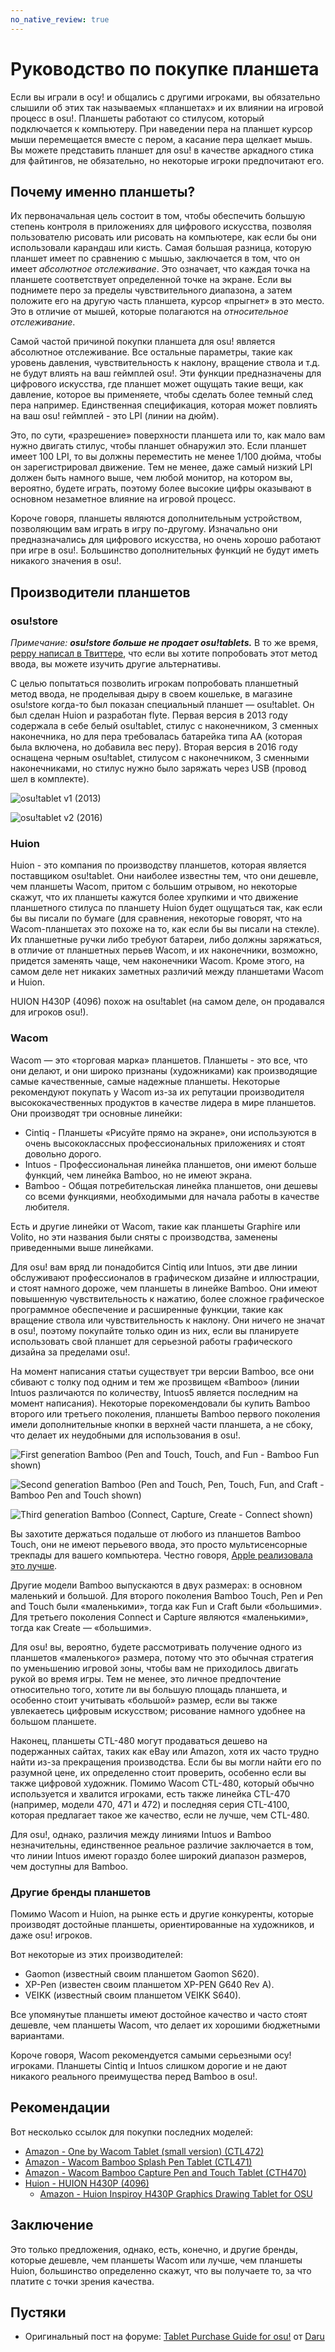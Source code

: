 ```yaml
---
no_native_review: true
---
```


# Руководство по покупке планшета

Если вы играли в осу! и общались с другими игроками, вы обязательно слышили об этих так называемых «планшетах» и их влиянии на игровой процесс в osu!. Планшеты работают со стилусом, который подключается к компьютеру. При наведении пера на планшет курсор мыши перемещается вместе с пером, а касание пера щелкает мышь. Вы можете представить планшет для osu! в качестве аркадного стика для файтингов, не обязательно, но некоторые игроки предпочитают его.

## Почему именно планшеты?

Их первоначальная цель состоит в том, чтобы обеспечить большую степень контроля в приложениях для цифрового искусства, позволяя пользователю рисовать или рисовать на компьютере, как если бы они использовали карандаш или кисть. Самая большая разница, которую планшет имеет по сравнению с мышью, заключается в том, что он имеет *абсолютное отслеживание*. Это означает, что каждая точка на планшете соответствует определенной точке на экране. Если вы поднимете перо за пределы чувствительного диапазона, а затем положите его на другую часть планшета, курсор «прыгнет» в это место. Это в отличие от мышей, которые полагаются на *относительное отслеживание*.

Самой частой причиной покупки планшета для osu! является абсолютное отслеживание. Все остальные параметры, такие как уровень давления, чувствительность к наклону, вращение ствола и т.д. не будут влиять на ваш геймплей osu!. Эти функции предназначены для цифрового искусства, где планшет может ощущать такие вещи, как давление, которое вы применяете, чтобы сделать более темный след пера например. Единственная спецификация, которая может повлиять на ваш osu! геймплей - это LPI (линии на дюйм).

Это, по сути, «разрешение» поверхности планшета или то, как мало вам нужно двигать стилус, чтобы планшет обнаружил это. Если планшет имеет 100 LPI, то вы должны переместить не менее 1/100 дюйма, чтобы он зарегистрировал движение. Тем не менее, даже самый низкий LPI должен быть намного выше, чем любой монитор, на котором вы, вероятно, будете играть, поэтому более высокие цифры оказывают в основном незаметное влияние на игровой процесс.

Короче говоря, планшеты являются дополнительным устройством, позволяющим вам играть в игру по-другому. Изначально они предназначались для цифрового искусства, но очень хорошо работают при игре в osu!. Большинство дополнительных функций не будут иметь никакого значения в osu!.

## Производители планшетов

### osu!store

*Примечание: **osu!store больше не продает osu!tablets.*** В то же время, [peppy написал в Твиттере](https://twitter.com/ppy/status/846190638873767936), что если вы хотите попробовать этот метод ввода, вы можете изучить другие альтернативы.

С целью попытаться позволить игрокам попробовать планшетный метод ввода, не проделывая дыру в своем кошельке, в магазине osu!store когда-то был показан специальный планшет — osu!tablet. Он был сделан Huion и разработан flyte. Первая версия в 2013 году содержала в себе белый osu!tablet, стилус с наконечником, 3 сменных наконечника, но для пера требовалась батарейка типа AA (которая была включена, но добавила вес перу). Вторая версия в 2016 году оснащена черным osu!tablet, стилусом с наконечником, 3 сменными наконечниками, но стилус нужно было заряжать через USB (провод шел в комплекте).

![](img/osu!tabletv1.jpg "osu!tablet v1 \(2013\)")

![](img/osu!tabletv2.jpg "osu!tablet v2 \(2016\)")

### Huion

Huion - это компания по производству планшетов, которая является поставщиком osu!tablet. Они наиболее известны тем, что они дешевле, чем планшеты Wacom, притом с большим отрывом, но некоторые скажут, что их планшеты кажутся более хрупкими и что движение планшетного стилуса по планшету Huion будет ощущаться так, как если бы вы писали по бумаге (для сравнения, некоторые говорят, что на Wacom-планшетах это похоже на то, как если бы вы писали на стекле). Их планшетные ручки либо требуют батареи, либо должны заряжаться, в отличие от планшетных перьев Wacom, и их наконечники, возможно, придется заменять чаще, чем наконечники Wacom. Кроме этого, на самом деле нет никаких заметных различий между планшетами Wacom и Huion.

HUION H430P (4096) похож на osu!tablet (на самом деле, он продавался для игроков osu!).

### Wacom

Wacom — это «торговая марка» планшетов. Планшеты - это все, что они делают, и они широко признаны (художниками) как производящие самые качественные, самые надежные планшеты. Некоторые рекомендуют покупать у Wacom из-за их репутации производителя высококачественных продуктов в качестве лидера в мире планшетов. Они производят три основные линейки:

- Cintiq - Планшеты «Рисуйте прямо на экране», они используются в очень высококлассных профессиональных приложениях и стоят довольно дорого.
- Intuos - Профессиональная линейка планшетов, они имеют больше функций, чем линейка Bamboo, но не имеют экрана.
- Bamboo - Общая потребительская линейка планшетов, они дешевы со всеми функциями, необходимыми для начала работы в качестве любителя.

Есть и другие линейки от Wacom, такие как планшеты Graphire или Volito, но эти названия были сняты с производства, заменены приведенными выше линейками.

Для osu! вам вряд ли понадобится Cintiq или Intuos, эти две линии обслуживают профессионалов в графическом дизайне и иллюстрации, и стоят намного дороже, чем планшеты в линейке Bamboo. Они имеют повышенную чувствительность к нажатию, более сложное графическое программное обеспечение и расширенные функции, такие как вращение ствола или чувствительность к наклону. Они ничего не значат в osu!, поэтому покупайте только один из них, если вы планируете использовать свой планшет для серьезной работы графического дизайна за пределами osu!.

На момент написания статьи существует три версии Bamboo, все они сбивают с толку под одним и тем же прозвищем «Bamboo» (линии Intuos различаются по количеству, Intuos5 является последним на момент написания). Некоторые порекомендовали бы купить Bamboo второго или третьего поколения, планшеты Bamboo первого поколения имели дополнительные кнопки в верхней части планшета, а не сбоку, что делает их неудобными для использования в osu!.

![](img/gen1.jpg "First generation Bamboo (Pen and Touch, Touch, and Fun - Bamboo Fun shown)")

![](img/gen2.jpg "Second generation Bamboo (Pen and Touch, Pen, Touch, Fun, and Craft - Bamboo Pen and Touch shown)")

![](img/gen3.jpg "Third generation Bamboo (Connect, Capture, Create - Connect shown)")

Вы захотите держаться подальше от любого из планшетов Bamboo Touch, они не имеют перьевого ввода, это просто мультисенсорные трекпады для вашего компьютера. Честно говоря, [Apple реализовала это лучше](https://www.apple.com/shop/product/MK2D3AM/A/magic-trackpad).

Другие модели Bamboo выпускаются в двух размерах: в основном маленький и большой. Для второго поколения Bamboo Touch, Pen и Pen and Touch были «маленькими», тогда как Fun и Craft были «большими». Для третьего поколения Connect и Capture являются «маленькими», тогда как Create — «большими».

Для osu! вы, вероятно, будете рассмотривать получение одного из планшетов «маленького» размера, потому что это обычная стратегия по уменьшению игровой зоны, чтобы вам не приходилось двигать рукой во время игры. Тем не менее, это личное предпочтение относительно того, хотите ли вы большую площадь планшета, и особенно стоит учитывать «большой» размер, если вы также увлекаетесь цифровым искусством; рисование намного удобнее на большом планшете.

Наконец, планшеты CTL-480 могут продаваться дешево на подержанных сайтах, таких как eBay или Amazon, хотя их часто трудно найти из-за прекращения производства. Если бы вы могли найти его по разумной цене, их определенно стоит проверить, особенно если вы также цифровой художник. Помимо Wacom CTL-480, который обычно используется и хвалится игроками, есть также линейка CTL-470 (например, модели 470, 471 и 472) и последняя серия CTL-4100, которая предлагает такое же качество, если не лучше, чем CTL-480.

Для osu!, однако, различия между линиями Intuos и Bamboo незначительны, единственное реальное различие заключается в том, что линии Intuos имеют гораздо более широкий диапазон размеров, чем доступны для Bamboo.

### Другие бренды планшетов 

Помимо Wacom и Huion, на рынке есть и другие конкуренты, которые производят достойные планшеты, ориентированные на художников, и даже osu! игроков.

Вот некоторые из этих производителей:

- Gaomon (известный своим планшетом Gaomon S620).
- XP-Pen (известен своим планшетом XP-PEN G640 Rev A).
- VEIKK (известный своим планшетом VEIKK S640).

Все упомянутые планшеты имеют достойное качество и часто стоят дешевле, чем планшеты Wacom, что делает их хорошими бюджетными вариантами.

Короче говоря, Wacom рекомендуется самыми серьезными осу! игроками. Планшеты Cintiq и Intuos слишком дорогие и не дают никакого реального преимущества перед Bamboo в osu!.

## Рекомендации 

Вот несколько ссылок для покупки последних моделей:

- [Amazon - One by Wacom Tablet (small version) (CTL472)](https://www.amazon.com/dp/B07S1RR3FR)
- [Amazon - Wacom Bamboo Splash Pen Tablet (CTL471)](https://a.co/fCXqteP)
- [Amazon - Wacom Bamboo Capture Pen and Touch Tablet (CTH470)](https://a.co/b4GpKXt)
- [Huion - HUION H430P (4096)](https://store.huion.com/products/inspiroy-h430p)
  - [Amazon - Huion Inspiroy H430P Graphics Drawing Tablet for OSU](https://a.co/6uDGhXL)

## Заключение 

Это только предложения, однако, есть, конечно, и другие бренды, которые дешевле, чем планшеты Wacom или лучше, чем планшеты Huion, большинство определенно скажут, что вы получаете то, за что платите с точки зрения качества.

## Пустяки 

- Оригинальный пост на форуме: [Tablet Purchase Guide for osu!](https://osu.ppy.sh/community/forums/topics/71895) от [Daru](https://osu.ppy.sh/users/32480)
